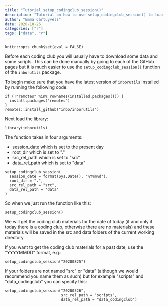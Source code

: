```yaml
---
title: "Tutorial setup_codingclub_session()"
description: "Tutorial on how to use setup_codingclub_session() to load data and scripts to use during coding clubs."
author: "Emma Cartuyvels"
date: 2020-10-26
categories: ["r"]
tags: ["data", "r"]
---
```



```{r setup, include=FALSE}
knitr::opts_chunk$set(eval = FALSE)
```


Before each coding club you will usually have to download some data and some scripts.
This can be done manually by going to each of the GitHub pages but it is much easier to use the `setup_codingclub_session()` function of the `inborutils` package.

To begin make sure that you have the latest version of `inborutils` installed by running the following code:

```{r}
if (!"remotes" %in% rownames(installed.packages())) {
  install.packages("remotes")
}
remotes::install_github("inbo/inborutils")
```

Next load the library:

```{r}
library(inborutils)
```

The function takes in four arguments:
 - session_date which is set to the present day
 - root_dir which is set to "."
 - src_rel_path which is set to "src"
 - data_rel_path which is set to "data"

```{r}
setup_codingclub_session(
  session_date = format(Sys.Date(), "%Y%m%d"),
  root_dir = ".",
  src_rel_path = "src",
  data_rel_path = "data"
)
```

So when we just run the function like this:

```{r}
setup_codingclub_session()
```

We will get the coding club materials for the date of today (if and only if today there is a coding club, otherwise there are no materials) and these materials will be saved in the src and data folders of the current working directory.


If you want to get the coding club materials for a past date, use the "YYYYMMDD" format, e.g.: 

```{r}
setup_codingclub_session("20200825")
```

If your folders are not named "src" or "data" (although we would recommend you name them as such) but for example "scripts" and "data_codingclub" you can specify this:

```{r}
setup_codingclub_session("20200326",
                         src_rel_path = "scripts",
                         data_rel_path = "data_codingclub")

```
